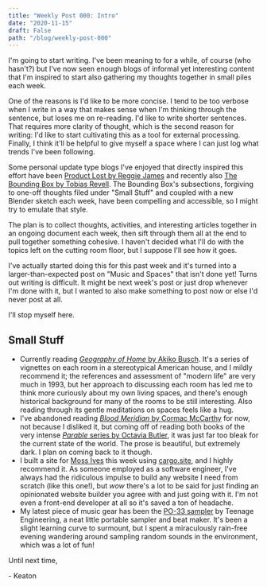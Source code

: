 ```yaml
---
title: "Weekly Post 000: Intro"
date: "2020-11-15"
draft: False
path: "/blog/weekly-post-000"
---
```

I'm going to start writing. I've been meaning to for a while, of course (who hasn't?) but I've now seen enough blogs of informal yet interesting content that I'm inspired to start also gathering my thoughts together in small piles each week.

One of the reasons is I'd like to be more concise. I tend to be too verbose when I write in a way that makes sense when I'm thinking through the sentence, but loses me on re-reading. I'd like to write shorter sentences. That requires more clarity of thought, which is the second reason for writing: I'd like to start cultivating this as a tool for external processing. Finally, I think it'll be helpful to give myself a space where I can just log what trends I've been following.

Some personal update type blogs I've enjoyed that directly inspired this effort have been [Product Lost by Reggie James](https://hipcityreg.substack.com/people/867919-reggie-james) and recently also [The Bounding Box by Tobias Revell](https://blog.tobiasrevell.com/). The Bounding Box's subsections, forgiving to one-off thoughts filed under "Small Stuff" and coupled with a new Blender sketch each week, have been compelling and accessible, so I might try to emulate that style.

The plan is to collect thoughts, activities, and interesting articles together in an ongoing document each week, then sift through them all at the end to pull together something cohesive. I haven't decided what I'll do with the topics left on the cutting room floor, but I suppose I'll see how it goes.

I've actually started doing this for this past week and it's turned into a larger-than-expected post on "Music and Spaces" that isn't done yet! Turns out writing is difficult. It might be next week's post or just drop whenever I'm done with it, but I wanted to also make something to post now or else I'd never post at all.

I'll stop myself here.

## Small Stuff

- Currently reading [*Geography of Home* by Akiko Busch](https://www.goodreads.com/book/show/162712.Geography_of_Home). It's a series of vignettes on each room in a stereotypical American house, and I mildly recommend it; the references and assessment of "modern life" are very much in 1993, but her approach to discussing each room has led me to think more curiously about my own living spaces, and there's enough historical background for many of the rooms to be still interesting. Also reading through its gentle meditations on spaces feels like a hug.
- I've abandoned reading [*Blood Meridian* by Cormac McCarthy](https://www.goodreads.com/book/show/394535.Blood_Meridian_or_the_Evening_Redness_in_the_West) for now, not because I disliked it, but coming off of reading both books of the very intense [*Parable* series by Octavia Butler](https://www.goodreads.com/book/show/52397.Parable_of_the_Sower), it was just far too bleak for the current state of the world. The prose is beautiful, but extremely dark. I plan on coming back to it though.
- I built a site for [Moss Ives](https://mossives.com) this week using [cargo.site](http://cargo.site), and I highly recommend it. As someone employed as a software engineer, I've always had the ridiculous impulse to build any website I need from scratch (like this one!), but *wow* there's a lot to be said for just finding an opinionated website builder you agree with and just going with it. I'm not even a front-end developer at all so it's saved a ton of headache.
- My latest piece of music gear has been the [PO-33 sampler](https://www.audiogearz.com/review-teenage-engineering-pocket-operator-po-33-ko/) by Teenage Engineering, a neat little portable sampler and beat maker. It's been a slight learning curve to surmount, but I spent a miraculously rain-free evening wandering around sampling random sounds in the environment, which was a lot of fun!

Until next time,

\- Keaton
